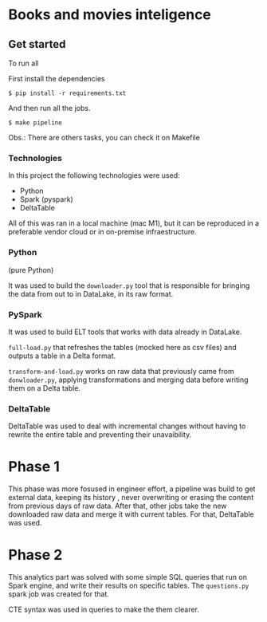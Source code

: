 Books and movies inteligence
===

## Get started
To run all

First install the dependencies
```shell
$ pip install -r requirements.txt
```

And then run all the jobs.
```shell
$ make pipeline
```
Obs.: There are others tasks, you can check it on Makefile


### Technologies

In this project the following technologies were used:

- Python
- Spark (pyspark)
- DeltaTable


All of this was ran in a local machine (mac M1), but it can be reproduced in a preferable vendor cloud or in on-premise infraestructure.

### **Python**  
(pure Python) 

It was used to build the `downloader.py` tool that is responsible for bringing the data from out to in DataLake, in its raw format.

### **PySpark** 

It was used to build ELT tools that works with data already in DataLake. 

`full-load.py` that refreshes the tables (mocked here as csv files) and outputs a table in a Delta format.

`transform-and-load.py` works on raw data that previously came from `donwloader.py`, applying 
transformations and merging data before writing them on a Delta table.

### DeltaTable

DeltaTable was used to deal with incremental changes without having to
rewrite the entire table and preventing their unavaibility.


# Phase 1
This phase was more fosused in engineer effort, a pipeline was build to get external data, keeping its history , never overwriting or erasing the content from previous days of raw data.
After that, other jobs take the new downloaded raw data and merge it with current tables. For that, DeltaTable was used.

# Phase 2

This analytics part was solved with some simple SQL queries that run on Spark engine, and write their results on specific tables.
The `questions.py` spark job was created for that.

CTE syntax was used in queries to make the them clearer.





